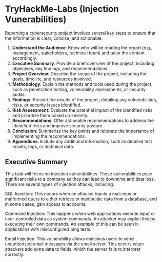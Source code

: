 # TryHackMe-Labs (Injection Vunerabilities)
Reporting a cybersecurity project involves several key steps to ensure that the information is clear, concise, and actionable. 
1. **Understand the Audience**: Know who will be reading the report (e.g., management, stakeholders, technical team) and tailor the content accordingly.
2. **Executive Summary**: Provide a brief overview of the project, including objectives, key findings, and recommendations.
3. **Project Overview**: Describe the scope of the project, including the goals, timeline, and resources involved.
4. **Methodology**: Explain the methods and tools used during the project, such as penetration testing, vulnerability assessments, or security audits.
5. **Findings**: Present the results of the project, detailing any vulnerabilities, risks, or security issues identified.
6. **Risk Assessment**: Evaluate the potential impact of the identified risks and prioritize them based on severity.
7. **Recommendations**: Offer actionable recommendations to address the identified risks and improve security posture.
8. **Conclusion**: Summarize the key points and reiterate the importance of implementing the recommendations.
9. **Appendices**: Include any additional information, such as detailed test results, logs, or technical data.

## Executive Summary
This task will focus on injection vulnerabilities. These vulnerabilities pose significant risks to a company as they can lead to downtime and data loss. There are several types of injection attacks, including:

SQL Injection: This occurs when an attacker inputs a malicious or malformed query to either retrieve or manipulate data from a database, and in some cases, gain access to accounts.

Command Injection: This happens when web applications execute input or user-controlled data as system commands. An attacker may exploit this by executing their own commands. An example of this can be seen in applications with misconfigured ping tests.

Email Injection: This vulnerability allows malicious users to send unauthorized email messages via the email server. This occurs when attackers add extra data to fields, which the server fails to interpret correctly.
